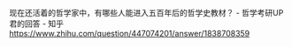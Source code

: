 现在还活着的哲学家中，有哪些人能进入五百年后的哲学史教材？ - 哲学考研UP君的回答 - 知乎
https://www.zhihu.com/question/447074201/answer/1838708359

